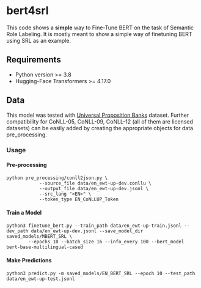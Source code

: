 # bert4srl
This code shows a **simple** way to Fine-Tune BERT on the task of Semantic Role Labeling. 
It is mostly meant to show a simple way of finetuning BERT using SRL as an example.  

## Requirements

* Python version >= 3.8
* Hugging-Face Transformers >= 4.17.0


## Data

This model was tested with [Universal Proposition Banks](https://github.com/UniversalPropositions/UP-1.0) dataset. Further compatibility for CoNLL-05, CoNLL-09, CoNLL-12 (all of them are licensed datasets) can be easily added by creating the appropriate objects for data pre_processing.


### Usage

#### Pre-processing

```
python pre_processing/conll2json.py \
            --source_file data/en_ewt-up-dev.conllu \
            --output_file data/en_ewt-up-dev.jsonl \
            --src_lang "<EN>" \
            --token_type EN_CoNLLUP_Token
```

#### Train a Model

```
python3 finetune_bert.py --train_path data/en_ewt-up-train.jsonl --dev_path data/en_ewt-up-dev.jsonl --save_model_dir saved_models/MBERT_SRL \
        --epochs 10 --batch_size 16 --info_every 100 --bert_model bert-base-multilingual-cased
```

#### Make Predictions

```
python3 predict.py -m saved_models/EN_BERT_SRL --epoch 10 --test_path data/en_ewt-up-test.jsonl
```